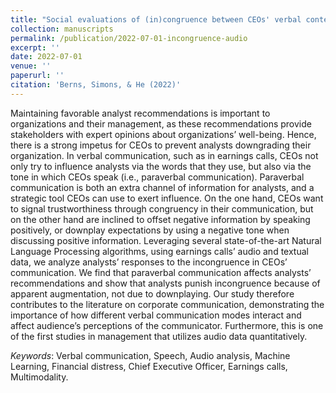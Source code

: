 ```yaml
---
title: "Social evaluations of (in)congruence between CEOs' verbal content and delivery: A multimodal perspective"
collection: manuscripts
permalink: /publication/2022-07-01-incongruence-audio
excerpt: ''
date: 2022-07-01
venue: ''
paperurl: ''
citation: 'Berns, Simons, & He (2022)'
---
```


Maintaining favorable analyst recommendations is important to organizations and their management, as these recommendations provide stakeholders with expert opinions about organizations’ well-being. Hence, there is a strong impetus for CEOs to prevent analysts downgrading their organization. In verbal communication, such as in earnings calls, CEOs not only try to influence analysts via the words that they use, but also via the tone in which CEOs speak (i.e., paraverbal communication). Paraverbal communication is both an extra channel of information for analysts, and a strategic tool CEOs can use to exert influence. On the one hand, CEOs want to signal trustworthiness through congruency in their communication, but on the other hand are inclined to offset negative information by speaking positively, or downplay expectations by using a negative tone when discussing positive information. Leveraging several state-of-the-art Natural Language Processing algorithms, using earnings calls’ audio and textual data, we analyze analysts’ responses to the incongruence in CEOs’ communication. We find that paraverbal communication affects analysts’ recommendations and show that analysts punish incongruence because of apparent augmentation, not due to downplaying. Our study therefore contributes to the literature on corporate communication, demonstrating the importance of how different verbal communication modes interact and affect audience’s perceptions of the communicator. Furthermore, this is one of the first studies in management that utilizes audio data quantitatively.

<i>Keywords</i>: Verbal communication, Speech, Audio analysis, Machine Learning, Financial distress, Chief Executive Officer, Earnings calls, Multimodality.
